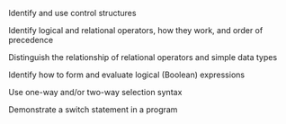 Identify and use control structures

Identify logical and relational operators, how they work, and order of precedence

Distinguish the relationship of relational operators and simple data types

Identify how to form and evaluate logical (Boolean) expressions

Use one-way and/or two-way selection syntax

Demonstrate a switch statement in a program
